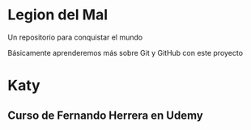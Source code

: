 # Legion del Mal

Un repositorio para conquistar el mundo

Básicamente aprenderemos más sobre Git y GitHub con este proyecto

# Katy

## Curso de Fernando Herrera en Udemy

